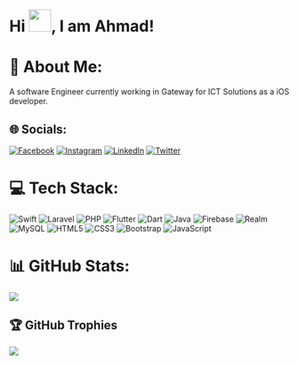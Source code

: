 # Hi <img src="https://raw.githubusercontent.com/MartinHeinz/MartinHeinz/master/wave.gif" width="40px" height="40px">, I am Ahmad!

# 💫 About Me:
A software Engineer currently working in Gateway for ICT Solutions as a iOS developer.


## 🌐 Socials:
[![Facebook](https://img.shields.io/badge/Facebook-%231877F2.svg?logo=Facebook&logoColor=white)](https://facebook.com/ahmad.masood.99/) [![Instagram](https://img.shields.io/badge/Instagram-%23E4405F.svg?logo=Instagram&logoColor=white)](https://www.instagram.com/ahmad._.masood/) [![LinkedIn](https://img.shields.io/badge/LinkedIn-%230077B5.svg?logo=linkedin&logoColor=white)](https://www.linkedin.com/in/ahmad-masood-6a8115202/) [![Twitter](https://img.shields.io/badge/Twitter-%231DA1F2.svg?logo=Twitter&logoColor=white)](https://twitter.com/Ahmad_Masood_) 

# 💻 Tech Stack:
![Swift](https://img.shields.io/badge/swift-F54A2A?style=flat&logo=swift&logoColor=white) ![Laravel](https://img.shields.io/badge/laravel-%23FF2D20.svg?style=flat&logo=laravel&logoColor=white) ![PHP](https://img.shields.io/badge/php-%23777BB4.svg?style=flat&logo=php&logoColor=white) ![Flutter](https://img.shields.io/badge/Flutter-%2302569B.svg?style=flat&logo=Flutter&logoColor=white) ![Dart](https://img.shields.io/badge/dart-%230175C2.svg?style=flat&logo=dart&logoColor=white) ![Java](https://img.shields.io/badge/java-%23ED8B00.svg?style=flat&logo=java&logoColor=white) ![Firebase](https://img.shields.io/badge/firebase-%23039BE5.svg?style=flat&logo=firebase) ![Realm](https://img.shields.io/badge/Realm-39477F?style=flat&logo=realm&logoColor=white) ![MySQL](https://img.shields.io/badge/mysql-%2300f.svg?style=flat&logo=mysql&logoColor=white) ![HTML5](https://img.shields.io/badge/html5-%23E34F26.svg?style=flat&logo=html5&logoColor=white) ![CSS3](https://img.shields.io/badge/css3-%231572B6.svg?style=flat&logo=css3&logoColor=white) ![Bootstrap](https://img.shields.io/badge/bootstrap-%23563D7C.svg?style=flat&logo=bootstrap&logoColor=white) ![JavaScript](https://img.shields.io/badge/javascript-%23323330.svg?style=flat&logo=javascript&logoColor=%23F7DF1E)

# 📊 GitHub Stats:
![](https://github-readme-streak-stats.herokuapp.com/?user=Ahm4d-Masood&theme=vision-friendly-dark&hide_border=false)<br/>

## 🏆 GitHub Trophies
![](https://github-profile-trophy.vercel.app/?username=Ahm4d-Masood&theme=darkhub&no-frame=true&no-bg=false&margin-w=4)
